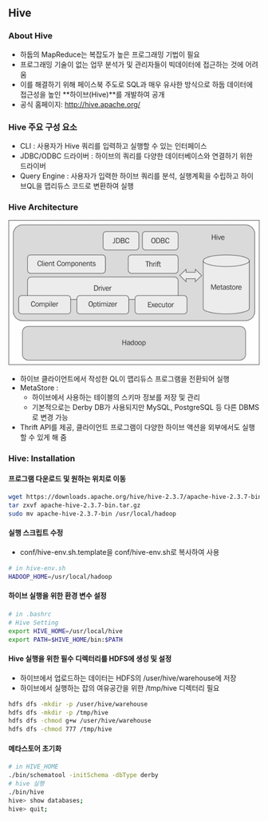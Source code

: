 ## Hive

### About Hive

- 하둡의 MapReduce는 복잡도가 높은 프로그래밍 기법이 필요
- 프로그래밍 기술이 없는 업무 분석가 및 관리자들이 빅데이터에 접근하는 것에 어려움
- 이를 해결하기 위해 페이스북 주도로 SQL과 매우 유사한 방식으로 하둡 데이터에 접근성을 높인 **하이브(Hive)**를 개발하여 공개
- 공식 홈페이지: http://hive.apache.org/


### Hive 주요 구성 요소

- CLI : 사용자가 Hive 쿼리를 입력하고 실행할 수 있는 인터페이스
- JDBC/ODBC 드라이버 : 하이브의 쿼리를 다양한 데이터베이스와 연결하기 위한 드라이버
- Query Engine : 사용자가 입력한 하이브 쿼리를 분석, 실행계획을 수립하고 하이브QL을 맵리듀스 코드로 변환하여 실행

### Hive Architecture

![Hive Architecture](./images/hive-architecture.jpg)

- 하이브 클라이언트에서 작성한 QL이 맵리듀스 프로그램을 전환되어 실행
- MetaStore : 
  - 하이브에서 사용하는 테이블의 스키마 정보를 저장 및 관리
  - 기본적으로는 Derby DB가 사용되지만 MySQL, PostgreSQL 등 다른 DBMS로 변경 가능
- Thrift API를 제공, 클라이언트 프로그램이 다양한 하이브 액션을 외부에서도 실행할 수 있게 해 줌

### Hive: Installation

#### 프로그램 다운로드 및 원하는 위치로 이동

```bash
wget https://downloads.apache.org/hive/hive-2.3.7/apache-hive-2.3.7-bin.tar.gz
tar zxvf apache-hive-2.3.7-bin.tar.gz
sudo mv apache-hive-2.3.7-bin /usr/local/hadoop
```

#### 실행 스크립트 수정

- conf/hive-env.sh.template을 conf/hive-env.sh로 복사하여 사용

```bash
# in hive-env.sh
HADOOP_HOME=/usr/local/hadoop
```

#### 하이브 실행을 위한 환경 변수 설정

```bash
# in .bashrc
# Hive Setting
export HIVE_HOME=/usr/local/hive
export PATH=$HIVE_HOME/bin:$PATH
```

#### Hive 실행을 위한 필수 디렉터리를 HDFS에 생성 및 설정

- 하이브에서 업로드하는 데이터는 HDFS의 /user/hive/warehouse에 저장
- 하이브에서 실행하는 잡의 여유공간을 위한 /tmp/hive 디렉터리 필요

```bash
hdfs dfs -mkdir -p /user/hive/warehouse
hdfs dfs -mkdir -p /tmp/hive
hdfs dfs -chmod g+w /user/hive/warehouse
hdfs dfs -chmod 777 /tmp/hive
```

#### 메타스토어 초기화

```bash
# in HIVE_HOME
./bin/schematool -initSchema -dbType derby
# hive 실행
./bin/hive
hive> show databases;
hive> quit;
```